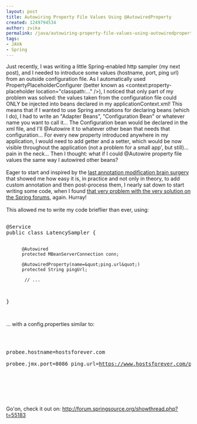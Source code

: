 ```yaml
---
layout: post
title: Autowiring Property File Values Using @AutowiredProperty
created: 1249794534
author: zvika
permalink: /java/autowiring-property-file-values-using-autowiredproperty
tags:
- JAVA
- Spring
---
```

<p>Just recently, I was writing a little Spring-enabled http sampler (my next post), and I needed to introduce some values (hostname, port, ping url) from an outside configuration file. As I automatically used PropertyPlaceholderConfigurer (better known as &lt;context:property-placeholder location=&quot;classpath:...&quot; /&gt;), I noticed that only part of my problem was solved: the values taken from the configuration file could ONLY be injected into beans declared in my applicationContext.xml! This means that if I wanted to use Spring annotations for declaring beans (which I do), I had to write an &quot;Adapter Beans&quot;, &quot;Configuration Bean&quot; or whatever name you want to call it... The Configuration bean would be declared in the xml file, and I'll @Autowire it to whatever other bean that needs that configuration... For every new property introduced anywhere in my application, I would need to add getter and a setter, which would be now visible throughout the application (not a problem for a small app', but still)... pain in the neck... Then I thought: what if I could @Autowire property file values the same way I autowired other beans?<br />
&nbsp;<br />
Eager to start and inspired by the <a href="http://www.tikalk.com/java/doing-transactional-work-spring-service-using-postconstruct-method">last annotation modification brain surgery</a> that showed me how easy it is, in practice and not only in theory, to add custom annotation and then post-process them, I nearly sat down to start writing some code, when I found <a href="http://forum.springsource.org/showthread.php?t=55183">that very problem with the very solution on the Spring forums</a>, again. Hurray!<br />
&nbsp;<br />
This allowed me to write my code brieflier than ever, using:</p>
<p><pre class="brush: java;">  
@Service 
public class LatencySampler {

          @Autowired
          protected MBeanServerConnection conn;

          @AutowiredProperty(name=&quot;ping.url&quot;)
          protected String pingUrl;

           // ...  
}  </pre></p>
<p><br />
... with a config.properties similar to:</p>
<p><pre class="brush: java;"> 

probee.hostname=hostsforever.com  
probee.jmx.port=8086 
ping.url=https://www.hostsforever.com/ping.jsp 

</pre></p>
<br/><br/><p>Go'on, check it out on: <a href="http://forum.springsource.org/showthread.php?t=55183">http://forum.springsource.org/showthread.php?t=55183</a><br />
&nbsp;</p>
